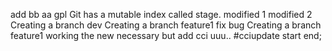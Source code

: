  add bb aa 
gpl
Git has a mutable index called stage.
modified 1
modified 2
Creating a branch dev
Creating a branch feature1 fix bug
Creating a branch feature1
working the new necessary but add cci uuu..
#cciupdate start end;